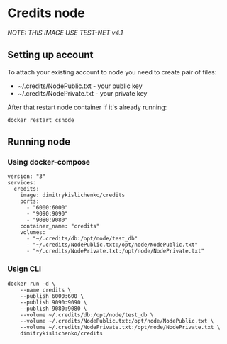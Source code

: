 # Credits node

_NOTE: THIS IMAGE USE TEST-NET v4.1_

## Setting up account

To attach your existing account to node you need to create pair of files:

- ~/.credits/NodePublic.txt - your public key
- ~/.credits/NodePrivate.txt - your private key

After that restart node container if it's already running:

```
docker restart csnode
```

## Running node

### Using docker-compose

```
version: "3"
services:
  credits:
    image: dimitrykislichenko/credits
    ports:
      - "6000:6000"
      - "9090:9090"
      - "9080:9080"
    container_name: "credits"
    volumes:
      - "~/.credits/db:/opt/node/test_db"
      - "~/.credits/NodePublic.txt:/opt/node/NodePublic.txt"
      - "~/.credits/NodePrivate.txt:/opt/node/NodePrivate.txt"
```

### Usign CLI

```
docker run -d \
    --name credits \
    --publish 6000:600 \
    --publish 9090:9090 \
    --publish 9080:9080 \
    --volume ~/.credits/db:/opt/node/test_db \
    --volume ~/.credits/NodePublic.txt:/opt/node/NodePublic.txt \
    --volume ~/.credits/NodePrivate.txt:/opt/node/NodePrivate.txt \
    dimitrykislichenko/credits
```
